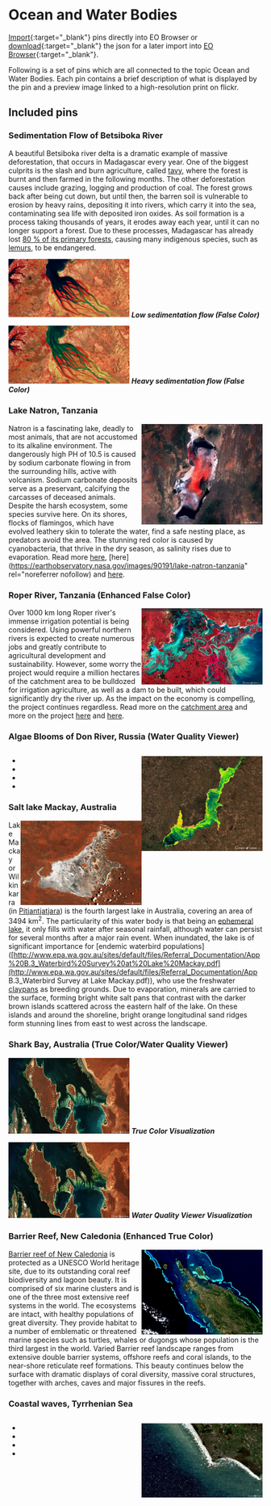 # Ocean and Water Bodies 

[Import](https://apps.sentinel-hub.com/eo-browser/?sharedPinsListId=f2395499-7d59-43d7-9f6f-f1557ff34bae){:target="_blank"} pins directly into EO Browser or [download](Ocean_and_Water_Bodies.json){:target="_blank"} the json for a later import into [EO Browser](https://apps.sentinel-hub.com/eo-browser/?zoom=10&lat=41.9&lng=12.5&themeId=DEFAULT-THEME){:target="_blank"}.

Following is a set of pins which are all connected to the topic Ocean and Water Bodies. Each pin contains a brief description of what is displayed by the pin and a preview image linked to a high-resolution print on flickr.

## Included pins 

### Sedimentation Flow of Betsiboka River 

A beautiful Betsiboka river delta is a dramatic example of massive deforestation, that occurs in Madagascar every year. One of the biggest culprits is the slash and burn agriculture, called [tavy](https://www.madamagazine.com/en/english-tavy-kahlschlag-einer-insel/), where the forest is burnt and then farmed in the following months. The other deforestation causes include grazing, logging and production of coal. The forest grows back after being cut down, but until then, the barren soil is vulnerable to erosion by heavy rains, depositing it into rivers, which carry it into the sea, contaminating sea life with deposited iron oxides. As soil formation is a process taking thousands of years, it erodes away each year, until it can no longer support a forest. Due to these processes, Madagascar has already lost [80 % of its primary forests](https://www.eoi.es/blogs/guidopreti/2014/02/04/deforestation-in-madagascar-a-threat-to-its-biodiversity/), causing many indigenous species, such as [lemurs](https://monkeysandmountains.com/lemurs-madagascar/), to be endangered.

[<img src="fig/betsiboka_low_thumbnail.jpg" width="240">](https://www.flickr.com/photos/sentinelhub/31984210167/in/album-72157715042342946/) 
***Low sedimentation flow (False Color)***

[<img src="fig/betsiboka_high_thumbnail.jpg" width="240">](https://www.flickr.com/photos/sentinelhub/46200454534/in/album-72157715042342946/) ***Heavy sedimentation flow (False Color)***


### Lake Natron, Tanzania
[<img src="fig/natron_thumbnail.jpg" align="right" width="240">](https://www.flickr.com/photos/sentinelhub/49378677431/in/album-72157715042342946/)
Natron is a fascinating lake, deadly to most animals, that are not accustomed to its alkaline environment. The dangerously high PH of 10.5 is caused by sodium carbonate flowing in from the surrounding hills, active with volcanism. Sodium carbonate deposits serve as a preservant, calcifying the carcasses of deceased animals. 
Despite the harsh ecosystem, some species survive here. On its shores, flocks of flamingos, which have evolved leathery skin to tolerate the water, find a safe nesting place, as predators avoid the area. The stunning red color is caused by cyanobacteria, that thrive in the dry season, as salinity rises due to evaporation. Read more [here](https://www.smithsonianmag.com/travel/flamingos-find-life-among-death-180959265/), [here](https://earthobservatory.nasa.gov/images/90191/lake-natron-tanzania" rel="noreferrer nofollow) and [here](https://www.livescience.com/40135-photographer-rick-brandt-lake-natron.html).

### Roper River, Tanzania (Enhanced False Color)
[<img src="fig/roper_river_thumbnail.jpg" align="right" width="240">](https://www.flickr.com/photos/sentinelhub/49263368336/in/album-72157715042342946/)
Over 1000 km long Roper river's immense irrigation potential is being considered. Using powerful northern rivers is expected to create numerous jobs and greatly contribute to agricultural development and sustainability. However, some worry the project would require a million hectares of the catchment area to be bulldozed for irrigation agriculture, as well as a dam to be built, which could significantly dry the river up. As the impact on the economy is compelling, the project continues regardless. Read more on the [catchment area](https://web.archive.org/web/20150401172739/http://lrm.nt.gov.au/__data/assets/pdf_file/0003/20766/overview4.pdf) and more on the project [here](https://www.irrigationaustralia.com.au/news/water-its-our-dam-shame) and [here](https://www.topendcoasts.org.au/concern_for_the_roper_river_abc_country_hour).

### Algae Blooms of Don River, Russia (Water Quality Viewer)
[<img src="fig/algae_blooms_donn_thumbnail.jpg" align="right" width="240">](https://www.flickr.com/photos/sentinelhub/49658162857/in/album-72157715042342946/)
-
-
-
-
-

### Salt lake Mackay, Australia
[<img src="fig/lake_mackay_thumbnail.jpg" align="right" width="240">](https://www.flickr.com/photos/sentinelhub/50097367736/in/album-72157715042342946/)
Lake Mackay or Wilkinkarra (in [Pitjantjatjara](https://ulurutoursaustralia.com.au/blog/the-culture-and-heritage-of-the-pitjantjatjara-in-central-australia/)) is the fourth largest lake in Australia, covering an area of  3494 km<sup>2</sup>. The particularity of this water body is that being an [ephemeral lake](https://www.sciencedirect.com/topics/earth-and-planetary-sciences/ephemeral-lake), it only fills with water after seasonal rainfall, although water can persist for several months after a major rain event.  When inundated, the lake is of significant importance for [endemic waterbird populations]([http://www.epa.wa.gov.au/sites/default/files/Referral_Documentation/App%20B.3_Waterbird%20Survey%20at%20Lake%20Mackay.pdf](http://www.epa.wa.gov.au/sites/default/files/Referral_Documentation/App B.3_Waterbird Survey at Lake Mackay.pdf)), who use the freshwater [claypans](https://www.merriam-webster.com/dictionary/claypan) as breeding grounds. Due to evaporation, minerals are carried to the surface, forming bright white salt pans that contrast with the darker brown islands scattered across the eastern half of the lake. On these islands and around the shoreline, bright orange longitudinal sand ridges form stunning lines from east to west across the landscape. 

### Shark Bay, Australia (True Color/Water Quality Viewer)

[<img src="fig/shark_bay_thumbnail.jpg" width="240">](https://www.flickr.com/photos/sentinelhub/50096741223/in/album-72157715042342946/)
***True Color Visualization***

[<img src="fig/shark_bay_quality_thumbnail.jpg" width="240">](https://www.flickr.com/photos/sentinelhub/50096780413/in/album-72157715042342946/)
***Water Quality Viewer Visualization***

### Barrier Reef, New Caledonia (Enhanced True Color)
[<img src="fig/barrier_reef_thumbnail.jpg" align="right" width="240">](https://www.flickr.com/photos/sentinelhub/50097616942/in/album-72157715042342946/)
[Barrier reef of New Caledonia](https://whc.unesco.org/en/list/1115/) is protected as a UNESCO World heritage site, due to its outstanding coral reef biodiversity and lagoon beauty. It is comprised of six marine clusters and is one of the three most extensive reef systems in the world. The ecosystems are intact, with healthy populations of great diversity. They provide habitat to a number of emblematic or threatened marine species such as turtles, whales or dugongs whose population is the third largest in the world.
Varied Barrier reef landscape ranges from extensive double barrier systems, offshore reefs and coral islands, to the near-shore reticulate reef formations. This beauty continues below the surface with dramatic displays of coral diversity, massive coral structures, together with arches, caves and major fissures in the reefs.

### Coastal waves, Tyrrhenian Sea
[<img src="fig/waves_thumbnail.jpg" align="right" width="240">](https://www.flickr.com/photos/sentinelhub/50097630327/in/album-72157715042342946/)
-
-
-
-
-
